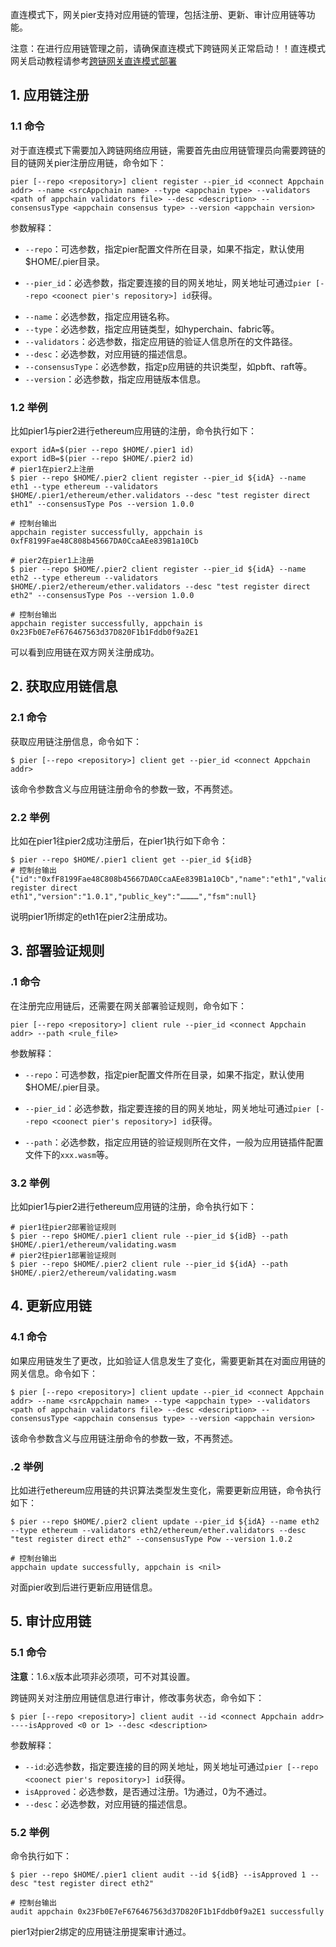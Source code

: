 直连模式下，网关pier支持对应用链的管理，包括注册、更新、审计应用链等功能。

注意：在进行应用链管理之前，请确保直连模式下跨链网关正常启动！！直连模式网关启动教程请参考[跨链网关直连模式部署](https://meshplus.github.io/bitxhub/bitxhub/usage/direct_mode_pier/pier_direct_mode_deploy/)

## 1. 应用链注册

### 1.1 命令

对于直连模式下需要加入跨链网络应用链，需要首先由应用链管理员向需要跨链的目的链网关pier注册应用链，命令如下：

```shell
pier [--repo <repository>] client register --pier_id <connect Appchain addr> --name <srcAppchain name> --type <appchain type> --validators <path of appchain validators file> --desc <description> --consensusType <appchain consensus type> --version <appchain version>
```

参数解释：

- `--repo`：可选参数，指定pier配置文件所在目录，如果不指定，默认使用$HOME/.pier目录。

- `--pier_id`：必选参数，指定要连接的目的网关地址，网关地址可通过`pier [--repo <coonect pier's repository>] id`获得。

* `--name`：必选参数，指定应用链名称。
* `--type`：必选参数，指定应用链类型，如hyperchain、fabric等。
* `--validators`：必选参数，指定应用链的验证人信息所在的文件路径。
* `--desc`：必选参数，对应用链的描述信息。
* `--consensusType`：必选参数，指定p应用链的共识类型，如pbft、raft等。
* `--version`：必选参数，指定应用链版本信息。

### 1.2 举例

比如pier1与pier2进行ethereum应用链的注册，命令执行如下：

```shell
export idA=$(pier --repo $HOME/.pier1 id)
export idB=$(pier --repo $HOME/.pier2 id)
# pier1在pier2上注册
$ pier --repo $HOME/.pier2 client register --pier_id ${idA} --name eth1 --type ethereum --validators $HOME/.pier1/ethereum/ether.validators --desc "test register direct eth1" --consensusType Pos --version 1.0.0

# 控制台输出
appchain register successfully, appchain is 0xfF8199Fae48C808b45667DA0CcaAEe839B1a10Cb

# pier2在pier1上注册
$ pier --repo $HOME/.pier2 client register --pier_id ${idA} --name eth2 --type ethereum --validators $HOME/.pier2/ethereum/ether.validators --desc "test register direct eth2" --consensusType Pos --version 1.0.0

# 控制台输出
appchain register successfully, appchain is 0x23Fb0E7eF676467563d37D820F1b1Fddb0f9a2E1
```

可以看到应用链在双方网关注册成功。



## 2. 获取应用链信息

### 2.1 命令

获取应用链注册信息，命令如下：

```shell
$ pier [--repo <repository>] client get --pier_id <connect Appchain addr> 
```

该命令参数含义与应用链注册命令的参数一致，不再赘述。

### 2.2 举例

比如在pier1往pier2成功注册后，在pier1执行如下命令：

```shell
$ pier --repo $HOME/.pier1 client get --pier_id ${idB}
# 控制台输出
{"id":"0xfF8199Fae48C808b45667DA0CcaAEe839B1a10Cb","name":"eth1","validators":"0x000f1a7a08ccc48e5d30f80850cf1cf283aa3abd,0xe93b92f1da08f925bdee44e91e7768380ae83307,0xb18c8575e3284e79b92100025a31378feb8100d6,0x856E2B9A5FA82FD1B031D1FF6863864DBAC7995D","consensus_type":"Pos","status":"available","chain_type":"ethereum","desc":"test register direct eth1","version":"1.0.1","public_key":"…………","fsm":null}
```

说明pier1所绑定的eth1在pier2注册成功。



## 3. 部署验证规则

### .1 命令

在注册完应用链后，还需要在网关部署验证规则，命令如下：

```shell
pier [--repo <repository>] client rule --pier_id <connect Appchain addr> --path <rule_file>
```

参数解释：

- `--repo`：可选参数，指定pier配置文件所在目录，如果不指定，默认使用$HOME/.pier目录。

- `--pier_id`：必选参数，指定要连接的目的网关地址，网关地址可通过`pier [--repo <coonect pier's repository>] id`获得。

* `--path`：必选参数，指定应用链的验证规则所在文件，一般为应用链插件配置文件下的`xxx.wasm`等。

### 3.2 举例

比如pier1与pier2进行ethereum应用链的注册，命令执行如下：

```shell
# pier1往pier2部署验证规则
$ pier --repo $HOME/.pier1 client rule --pier_id ${idB} --path $HOME/.pier1/ethereum/validating.wasm
# pier2往pier1部署验证规则
$ pier --repo $HOME/.pier2 client rule --pier_id ${idA} --path $HOME/.pier2/ethereum/validating.wasm
```



## 4. 更新应用链

### 4.1 命令

如果应用链发生了更改，比如验证人信息发生了变化，需要更新其在对面应用链的网关信息。命令如下：

```shell
$ pier [--repo <repository>] client update --pier_id <connect Appchain addr> --name <srcAppchain name> --type <appchain type> --validators <path of appchain validators file> --desc <description> --consensusType <appchain consensus type> --version <appchain version>
```

该命令参数含义与应用链注册命令的参数一致，不再赘述。

### .2 举例

比如进行ethereum应用链的共识算法类型发生变化，需要更新应用链，命令执行如下：

```shell
$ pier --repo $HOME/.pier2 client update --pier_id ${idA} --name eth2 --type ethereum --validators eth2/ethereum/ether.validators --desc "test register direct eth2" --consensusType Pow --version 1.0.2 

# 控制台输出
appchain update successfully, appchain is <nil>
```

对面pier收到后进行更新应用链信息。



## 5. 审计应用链

### 5.1 命令

**注意**：1.6.x版本此项非必须项，可不对其设置。

跨链网关对注册应用链信息进行审计，修改事务状态，命令如下：

```shell
$ pier [--repo <repository>] client audit --id <connect Appchain addr> ----isApproved <0 or 1> --desc <description>
```

参数解释：

- `--id`:必选参数，指定要连接的目的网关地址，网关地址可通过`pier [--repo <coonect pier's repository>] id`获得。
- `isApproved`：必选参数，是否通过注册。1为通过，0为不通过。
- `--desc`：必选参数，对应用链的描述信息。

### 5.2 举例

命令执行如下：

```shell
$ pier --repo $HOME/.pier1 client audit --id ${idB} --isApproved 1 --desc "test register direct eth2" 

# 控制台输出
audit appchain 0x23Fb0E7eF676467563d37D820F1b1Fddb0f9a2E1 successfully
```

pier1对pier2绑定的应用链注册提案审计通过。